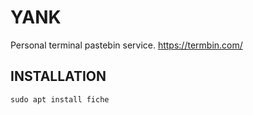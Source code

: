 # YANK

Personal terminal pastebin service. https://termbin.com/


## INSTALLATION

    sudo apt install fiche
